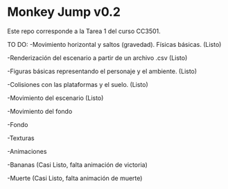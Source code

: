 # Monkey Jump v0.2
Este repo corresponde a la Tarea 1 del curso CC3501.

TO DO:
-Movimiento horizontal y saltos (gravedad). Físicas básicas. (Listo)

-Renderización del escenario a partir de un archivo .csv (Listo)

-Figuras básicas representando el personaje y el ambiente. (Listo)

-Colisiones con las plataformas y el suelo. (Listo)

-Movimiento del escenario (Listo)

-Movimiento del fondo

-Fondo

-Texturas

-Animaciones

-Bananas (Casi Listo, falta animación de victoria)

-Muerte (Casi Listo, falta animación de muerte)
